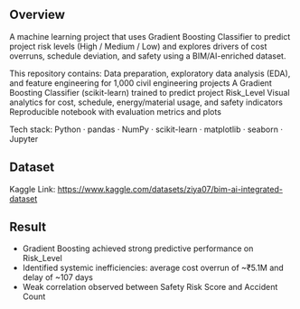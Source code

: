 ## Overview
A machine learning project that uses Gradient Boosting Classifier to predict project risk levels (High / Medium / Low) and explores drivers of cost overruns, schedule deviation, and safety using a BIM/AI-enriched dataset.

This repository contains:
Data preparation, exploratory data analysis (EDA), and feature engineering for 1,000 civil engineering projects
A Gradient Boosting Classifier (scikit-learn) trained to predict project Risk_Level
Visual analytics for cost, schedule, energy/material usage, and safety indicators
Reproducible notebook with evaluation metrics and plots

Tech stack: Python · pandas · NumPy · scikit-learn · matplotlib · seaborn · Jupyter
## Dataset
Kaggle Link: https://www.kaggle.com/datasets/ziya07/bim-ai-integrated-dataset
## Result
- Gradient Boosting achieved strong predictive performance on Risk_Level
- Identified systemic inefficiencies: average cost overrun of ~₹5.1M and delay of ~107 days
- Weak correlation observed between Safety Risk Score and Accident Count
